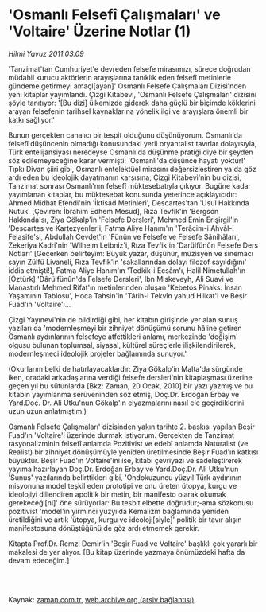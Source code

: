 # 'Osmanlı Felsefî  Çalışmaları' ve 'Voltaire' Üzerine Notlar (1)

*Hilmi Yavuz 2011.03.09*

<td class="columnist-detail">
<p>'Tanzimat'tan Cumhuriyet'e devreden felsefe mirasımızı, sürece doğrudan müdahil kurucu aktörlerin arayışlarına tanıklık eden felsefî metinlerle gündeme getirmeyi amaçl[ayan]' Osmanlı Felsefe Çalışmaları Dizisi'nden yeni kitaplar yayımlandı. Çizgi Kitabevi, 'Osmanlı Felsefe Çalışmaları' dizisini şöyle tanıtıyor: '[Bu dizi] ülkemizde giderek daha güçlü bir biçimde köklerini arayan felsefenin tarihsel kaynaklarına yönelik ilgi ve arayışlara önemli bir katkı sağlıyor.'</p>
<p>
<div id="haberMetinDiv">
<p>Bunun gerçekten canalıcı bir tespit olduğunu düşünüyorum. Osmanlı'da felsefî düşüncenin olmadığı konusundaki yerli oryantalist tavırlar dolayısıyla, Türk entelijansiyası neredeyse Osmanlı'da düşünme pratiği diye bir şeyden söz edilemeyeceğine karar vermişti: 'Osmanlı'da düşünce hayatı yoktur!' Tıpkı Divan şiiri gibi, Osmanlı entelektüel mirasını değersizleştiren ya da göz ardı eden bu ideolojik dayatmanın karşısına, Çizgi Kitabevi'nin bu dizisi, Tanzimat sonrası Osmanlı'nın felsefî müktesebatıyla çıkıyor. Bugüne kadar yayımlanan kitaplar, bu müktesebat konusunda yeterince açıklayıcıdır: Ahmed Midhat Efendi'nin 'İktisad Metinleri', Descartes'tan 'Usul Hakkında Nutuk' [Çeviren: İbrahim Edhem Mesud], Rıza Tevfik'in 'Bergson Hakkında'sı, Ziya Gökalp'in 'Felsefe Dersleri', Mehmed Emin Erişirgil'in 'Descartes ve Kartezyenler'i, Fatma Aliye Hanım'ın 'Terâcim-i Ahvâl-i Felasife'si, Abdullah Cevdet'in 'Fünûn ve Felsefe ve Felsefe Sânihâları', Zekeriya Kadri'nin 'Wilhelm Leibniz'i, Rıza Tevfik'in 'Darülfünûn Felsefe Ders Notları' [Geçerken belirteyim: Büyük yazar, düşünür, müzisyen ve sinemacı sayın Zülfü Livaneli, Rıza Tevfik'in 'sakallarından dolayı filozof sayıldığını' iddia etmişti!], Fatma Aliye Hanım'ın 'Tedkik-i Ecsâm'ı, Halil Nimetullah'ın [Öztürk] 'Dârülfünûn'da Felsefe Dersleri', İbn Miskeveyh, Ali Suavi ve Manastırlı Mehmed Rifat'ın metinlerinden oluşan 'Kebetos Pinaks: İnsan Yaşamının Tablosu', Hoca Tahsin'in 'Târih-i Tekvîn yahud Hilkat'i ve Beşir Fuad'ın 'Voltaire'i...
<p>Çizgi Yayınevi'nin de bildirdiği gibi, her kitabın girişinde yer alan sunuş yazıları da 'modernleşmeyi bir zihniyet dönüşümü sorunu hâline getiren Osmanlı aydınlarının felsefeye atfettikleri anlamı, merkezinde 'değişim' olgusu bulunan toplumsal, siyasal, kültürel süreçlerle ilişkilendirilerek, modernleşmeci ideolojik projeler bağlamında sunuyor.'
<p>(Okurlarım belki de hatırlayacaklardır: Ziya Gökalp'in Malta'da sürgünde iken, oradaki arkadaşlarına verdiği felsefe dersleri'nin kitaplaşması üzerine geçen yıl bu sütunlarda [Bkz: Zaman, 20 Ocak, 2010] bir yazı yazmış ve bu kitabın yayımlanma serüveninden söz etmiş, Doç.Dr. Erdoğan Erbay ve Yard.Doç. Dr. Ali Utku'nun Gökalp'ın elyazmalarını nasıl ele geçirdiklerini uzun uzun anlatmıştım.)
<p>Osmanlı Felsefe Çalışmaları' dizisinden yakın tarihte 2. baskısı yapılan Beşir Fuad'ın 'Voltaire'i üzerinde durmak istiyorum. Gerçekten de Tanzimat rasyonalizminin felsefî anlamda Pozitivist ve edebî anlamda Naturalist (ve Realist) bir zihniyet dönüşümüyle yeniden üretilmesinde Beşir Fuad'ın katkısı büyüktür. Beşir Fuad'ın Voltaire'ini ise, kitabı çevriyazı ve sadeleştirerek yayıma hazırlayan Doç.Dr. Erdoğan Erbay ve Yard.Doç.Dr. Ali Utku'nun 'Sunuş' yazılarında belirttikleri gibi, 'Ondokuzuncu yüzyıl Türk aydınının misyonuna model teşkil eden prototipi ve onu üreten ütopya, kurgu ve ideolojiyi dillendiren apolitik bir metin, bir manifesto olarak okumak gerekeceği[ni]' öne sürüyorlar: Bu tesbit elbette doğrudur;-ama sözkonusu pozitivist 'model'in yirminci yüzyılda Kemalizm bağlamında yeniden üretildiğini ve artık 'ütopya, kurgu ve ideoloji[siyle]' politik bir tavır alışın manifestosuna dönüştüğünü de göz ardı etmemek gerekir.
<p> Kitapta Prof.Dr. Remzi Demir'in 'Beşir Fuad ve Voltaire' başlıklı çok yararlı bir makalesi de yer alıyor. [Bu kitap üzerinde yazmaya önümüzdeki hafta da devam edeceğim.] </p></p></p></p></p></div>
</p>


<p><br>
		 </br></p></td>

Kaynak: [zaman.com.tr](http://zaman.com.tr/yazar.do?yazino=1104427), [web.archive.org (arşiv bağlantısı)](http://web.archive.org/web/20110407083335/http://www.zaman.com.tr:80/yazar.do?yazino=1104427)
